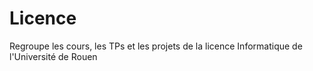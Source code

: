 # Licence
Regroupe les cours, les TPs et les projets de la licence Informatique de l'Université de Rouen
